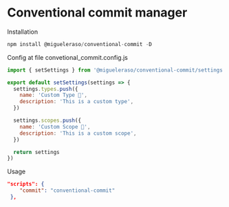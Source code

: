 # Conventional commit manager 

Installation
```js
npm install @migueleraso/conventional-commit -D
```

Config at file convetional_commit.config.js
```js
import { setSettings } from '@migueleraso/conventional-commit/settings.js'

export default setSettings(settings => {
  settings.types.push({
    name: 'Custom Type 📅',
    description: 'This is a custom type',
  })

  settings.scopes.push({
    name: 'Custom Scope 📅',
    description: 'This is a custom scope',
  })

  return settings
})
```

Usage
```json
"scripts": {
    "commit": "conventional-commit"
 },
```